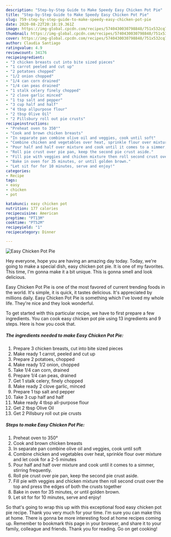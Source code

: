 ```yaml
---
description: "Step-by-Step Guide to Make Speedy Easy Chicken Pot Pie"
title: "Step-by-Step Guide to Make Speedy Easy Chicken Pot Pie"
slug: 759-step-by-step-guide-to-make-speedy-easy-chicken-pot-pie
date: 2020-08-22T20:18:19.361Z
image: https://img-global.cpcdn.com/recipes/5740430030798848/751x532cq70/easy-chicken-pot-pie-recipe-main-photo.jpg
thumbnail: https://img-global.cpcdn.com/recipes/5740430030798848/751x532cq70/easy-chicken-pot-pie-recipe-main-photo.jpg
cover: https://img-global.cpcdn.com/recipes/5740430030798848/751x532cq70/easy-chicken-pot-pie-recipe-main-photo.jpg
author: Claudia Santiago
ratingvalue: 4.9
reviewcount: 34176
recipeingredient:
- "3 chicken breasts cut into bite sized pieces"
- "1 carrot peeled and cut up"
- "2 potatoes chopped"
- "1/2 onion chopped"
- "1/4 can corn drained"
- "1/4 can peas drained"
- "1 stalk celery finely chopped"
- "2 clove garlic minced"
- "1 tsp salt and pepper"
- "3 cup half and half"
- "4 tbsp allpurpose flour"
- "2 tbsp Olive Oil"
- "2 Pillsbury roll out pie crusts"
recipeinstructions:
- "Preheat oven to 350°"
- "Cook and brown chicken breasts"
- "In separate pan combine olive oil and veggies, cook until soft"
- "Combine chicken and vegetables over heat, sprinkle flour over mixture and let cook for a 2-5 minutes"
- "Pour half and half over mixture and cook until it comes to a simmer, stirring frequently."
- "Roll pie crust over pie pan, keep the second pie crust aside."
- "Fill pie with veggies and chicken mixture then roll second crust over the top and press the edges of both the crusts together"
- "Bake in oven for 35 minutes, or until golden brown."
- "Let sit for for 10 minutes, serve and enjoy!"
categories:
- Recipe
tags:
- easy
- chicken
- pot

katakunci: easy chicken pot 
nutrition: 177 calories
recipecuisine: American
preptime: "PT13M"
cooktime: "PT52M"
recipeyield: "1"
recipecategory: Dinner

---
```



![Easy Chicken Pot Pie](https://img-global.cpcdn.com/recipes/5740430030798848/751x532cq70/easy-chicken-pot-pie-recipe-main-photo.jpg)

Hey everyone, hope you are having an amazing day today. Today, we're going to make a special dish, easy chicken pot pie. It is one of my favorites. This time, I'm gonna make it a bit unique. This is gonna smell and look delicious.

Easy Chicken Pot Pie is one of the most favored of current trending foods in the world. It's simple, it is quick, it tastes delicious. It's appreciated by millions daily. Easy Chicken Pot Pie is something which I've loved my whole life. They're nice and they look wonderful.




To get started with this particular recipe, we have to first prepare a few ingredients. You can cook easy chicken pot pie using 13 ingredients and 9 steps. Here is how you cook that.

<!--inarticleads1-->

##### The ingredients needed to make Easy Chicken Pot Pie:

1. Prepare 3 chicken breasts, cut into bite sized pieces
1. Make ready 1 carrot, peeled and cut up
1. Prepare 2 potatoes, chopped
1. Make ready 1/2 onion, chopped
1. Take 1/4 can corn, drained
1. Prepare 1/4 can peas, drained
1. Get 1 stalk celery, finely chopped
1. Make ready 2 clove garlic, minced
1. Prepare 1 tsp salt and pepper
1. Take 3 cup half and half
1. Make ready 4 tbsp all-purpose flour
1. Get 2 tbsp Olive Oil
1. Get 2 Pillsbury roll out pie crusts




<!--inarticleads2-->

##### Steps to make Easy Chicken Pot Pie:

1. Preheat oven to 350°
1. Cook and brown chicken breasts
1. In separate pan combine olive oil and veggies, cook until soft
1. Combine chicken and vegetables over heat, sprinkle flour over mixture and let cook for a 2-5 minutes
1. Pour half and half over mixture and cook until it comes to a simmer, stirring frequently.
1. Roll pie crust over pie pan, keep the second pie crust aside.
1. Fill pie with veggies and chicken mixture then roll second crust over the top and press the edges of both the crusts together
1. Bake in oven for 35 minutes, or until golden brown.
1. Let sit for for 10 minutes, serve and enjoy!




So that's going to wrap this up with this exceptional food easy chicken pot pie recipe. Thank you very much for your time. I'm sure you can make this at home. There is gonna be more interesting food at home recipes coming up. Remember to bookmark this page in your browser, and share it to your family, colleague and friends. Thank you for reading. Go on get cooking!
